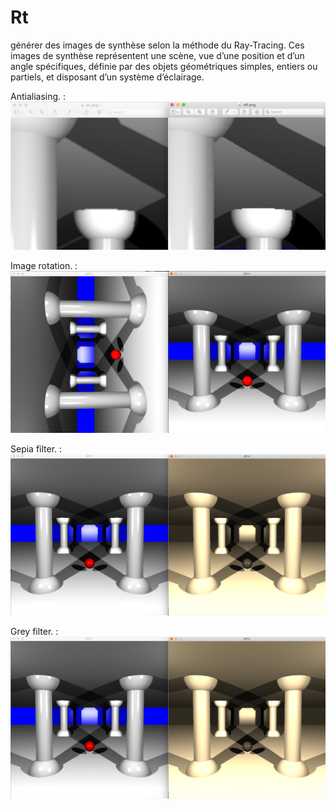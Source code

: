 # Rt
générer des images de synthèse selon la méthode du Ray-Tracing. Ces images de synthèse représentent une scène, vue d’une position et d’un angle spécifiques, définie par des objets géométriques simples, entiers ou partiels, et disposant d’un système d’éclairage.

Antialiasing.   : ![Alt Text](https://github.com/aeddaqqa/Rt/blob/charaf_bonus/anti.png?raw=true)


Image rotation. : ![Alt Text](https://github.com/aeddaqqa/Rt/blob/charaf_bonus/rot.png?raw=true)


Sepia filter.   : ![Alt Text](https://github.com/aeddaqqa/Rt/blob/charaf_bonus/sepia.png?raw=true)


Grey filter.    : ![Alt Text](https://github.com/aeddaqqa/Rt/blob/charaf_bonus/sepia.png?raw=true)
